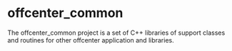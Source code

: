 # offcenter_common
The offcenter_common project is a set of C++ libraries of support classes and routines for other offcenter application and libraries.
